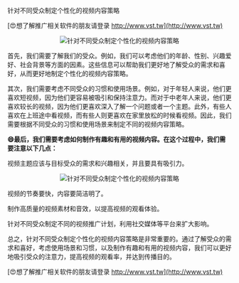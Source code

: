 针对不同受众制定个性化的视频内容策略

[😍想了解推广相关软件的朋友请登录 http://www.vst.tw](http://www.vst.tw)

 <center><img src="https://vst.tw/MP4/tuiguang/png/1.png" alt="针对不同受众制定个性化的视频内容策略"></center>

首先，我们需要了解我们的受众。例如，我们可以考虑他们的年龄、性别、兴趣爱好、社会背景等方面的因素。这些信息可以帮助我们更好地了解受众的需求和喜好，从而更好地制定个性化的视频内容策略。

其次，我们需要考虑不同受众的习惯和使用场景。例如，对于年轻人来说，他们更喜欢短视频，因为他们更容易被吸引和保持注意力。而对于中老年人来说，他们更喜欢较长的视频，因为他们更喜欢深入了解一个问题或者一个主题。此外，有些人喜欢在上班途中看视频，而有些人则更喜欢在家里放松的时候看视频。因此，我们需要根据不同受众的习惯和使用场景来制定不同的视频内容策略。

**😄最后，我们需要考虑如何制作有趣和有用的视频内容。在这个过程中，我们需要注意以下几点：**

视频主题应该与目标受众的需求和兴趣相关，并且要具有吸引力。

 <center><img src="https://vst.tw/MP4/tuiguang/png/5.png" alt="针对不同受众制定个性化的视频内容策略"></center>

视频的节奏要快，内容要简洁明了。

制作高质量的视频素材和音效，以提高视频的观看体验。

针对不同受众制定不同的视频推广计划，利用社交媒体等平台来扩大影响。

总之，针对不同受众制定个性化的视频内容策略是非常重要的。通过了解受众的需求和喜好，考虑使用场景和习惯，以及制作有趣和有用的视频内容，我们可以更好地吸引受众的注意力，提高视频的观看率，并达到传播目的。

[😍想了解推广相关软件的朋友请登录 http://www.vst.tw](http://www.vst.tw)




